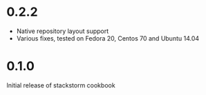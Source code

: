 # 0.2.2

 * Native repository layout support
 * Various fixes, tested on Fedora 20, Centos 70 and Ubuntu 14.04

# 0.1.0

Initial release of stackstorm cookbook
